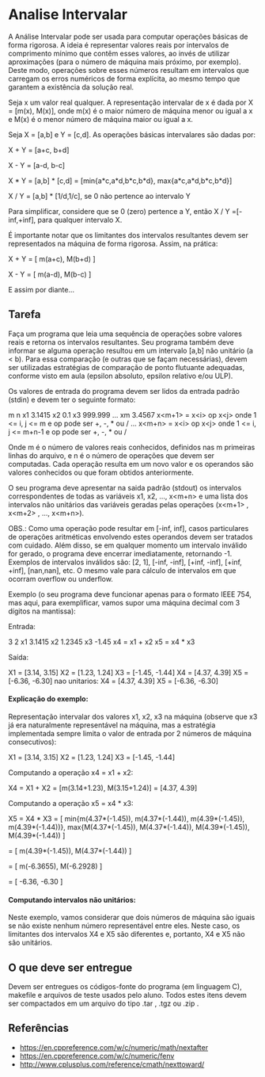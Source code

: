 # Analise Intervalar
A Análise Intervalar pode ser usada para computar operações básicas de forma rigorosa. A ideia é representar valores reais por intervalos de comprimento mínimo que contêm esses valores, ao invés de utilizar aproximações (para o número de máquina mais próximo, por exemplo). Deste modo, operações sobre esses números resultam em intervalos que carregam os erros numéricos de forma explícita, ao mesmo tempo que garantem a existência da solução real.

Seja x um valor real qualquer. A representação intervalar de x é dada por X = [m(x), M(x)], onde m(x) é o maior número de máquina menor ou igual a x e M(x) é o menor número de máquina maior ou igual a x.

Seja X = [a,b] e Y = [c,d]. As operações básicas intervalares são dadas por:

X + Y = [a+c, b+d]

X - Y = [a-d, b-c]

X * Y = [a,b] * [c,d]  =  [min{a\*c,a\*d,b\*c,b\*d}, max{a\*c,a\*d,b\*c,b\*d}]

X / Y = [a,b] * [1/d,1/c], se 0 não pertence ao intervalo Y

Para simplificar, considere que se 0 (zero)  pertence a Y, então X / Y =[-inf,+inf], para qualquer intervalo X.

É importante notar que os limitantes dos intervalos resultantes devem ser representados na máquina de forma rigorosa. Assim, na prática:

X + Y = [ m(a+c), M(b+d) ]

X - Y = [ m(a-d), M(b-c) ]

E assim por diante...

                            
## Tarefa

Faça um programa que leia uma sequência de operações sobre valores reais e retorna os intervalos resultantes. Seu programa também deve informar se alguma operação resultou em um intervalo [a,b] não unitário (a < b). Para essa comparação (e outras que se façam necessárias), devem ser utilizadas estratégias de comparação de ponto flutuante adequadas, conforme visto em aula (epsilon absoluto, epsilon relativo e/ou ULP).

Os valores de entrada do programa devem ser lidos da entrada padrão (stdin) e devem ter o seguinte formato:

m  n
x1    3.1415
x2    0.1
x3    999.999
...
xm   3.4567
x<m+1> = x<i\> op x<j\>       onde 1 \<= i, j <= m    e  op  pode ser +, -, \* ou \/
...
x<m+n> = x<i\> op x<j\>       onde 1 <= i, j <= m+n-1   e  op  pode ser +, -, \* ou /

Onde m é o número de valores reais conhecidos, definidos nas m primeiras linhas do arquivo, e n é o número de operações que devem ser computadas. Cada operação resulta em um novo valor e os operandos são valores conhecidos ou que foram obtidos anteriormente.

O seu programa deve apresentar na saida padrão (stdout) os intervalos correspondentes de todas as variáveis x1, x2, ..., x<m+n> e uma lista dos intervalos não unitários das variáveis geradas pelas operações (x<m+1> , x<m+2> , ..., x<m+n>).

OBS.: Como uma operação pode resultar em [-inf, inf], casos particulares de operações aritméticas envolvendo estes operandos devem ser tratados com cuidado. Além disso, se em qualquer momento um intervalo inválido for gerado, o programa deve encerrar imediatamente, retornando -1. Exemplos de intervalos inválidos são: [2, 1], [-inf, -inf], [+inf, -inf], [+inf, +inf], [nan,nan], etc. O mesmo vale para cálculo de intervalos em que ocorram overflow ou underflow.

Exemplo (o seu programa deve funcionar apenas para o formato IEEE 754, mas aqui, para exemplificar, vamos supor uma máquina decimal com 3 dígitos na mantissa):

Entrada:

3 2
x1   3.1415
x2   1.2345
x3   -1.45
x4 = x1 + x2
x5 = x4 * x3

Saída:

X1 = [3.14, 3.15]
X2 = [1.23, 1.24]
X3 = [-1.45, -1.44]
X4 = [4.37, 4.39]
X5 = [-6.36, -6.30]
nao unitarios:
X4 = [4.37, 4.39]
X5 = [-6.36, -6.30]

 

#### Explicação do exemplo:

Representação intervalar dos valores x1, x2, x3 na máquina (observe que x3 já era naturalmente representável na máquina, mas a estratégia implementada sempre limita o valor de entrada por 2 números de máquina consecutivos):

X1 = [3.14, 3.15]
X2 = [1.23, 1.24]
X3 = [-1.45, -1.44]

Computando a operação x4 = x1 + x2:

X4 = X1 + X2 = [m(3.14+1.23), M(3.15+1.24)] = [4.37, 4.39]

Computando a operação x5 = x4 * x3:

X5 = X4 * X3 = [ min{m(4.37*(-1.45)), m(4.37*(-1.44)), m(4.39*(-1.45)), m(4.39*(-1.44))}, max{M(4.37*(-1.45)), M(4.37*(-1.44)), M(4.39*(-1.45)), M(4.39*(-1.44)) ]

= [ m(4.39*(-1.45)), M(4.37*(-1.44)) ]

= [ m(-6.3655), M(-6.2928) ]

 = [ -6.36, -6.30 ]


#### Computando intervalos não unitários:

Neste exemplo, vamos considerar que dois números de máquina são iguais se não existe nenhum número representável entre eles. Neste caso, os limitantes dos intervalos X4 e X5 são diferentes e, portanto, X4 e X5 não são unitários.

## O que deve ser entregue

Devem ser entregues os códigos-fonte do programa (em linguagem C), makefile e arquivos de teste usados pelo aluno. Todos estes itens devem ser compactados em um arquivo do tipo .tar , .tgz ou .zip .

## Referências
 - https://en.cppreference.com/w/c/numeric/math/nextafter
 - https://en.cppreference.com/w/c/numeric/fenv
 - http://www.cplusplus.com/reference/cmath/nexttoward/
 
